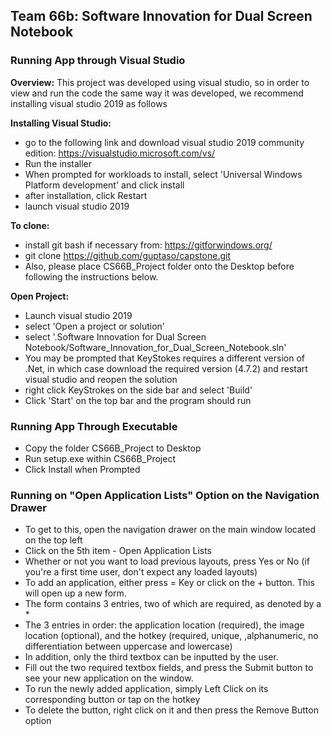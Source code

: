## Team 66b: Software Innovation for Dual Screen Notebook

### Running App through Visual Studio 
**Overview:** This project was developed using visual studio, so in order to view and run the code the same way it was developed, we recommend installing visual studio 2019 as follows

**Installing Visual Studio:**
- go to the following link and download visual studio 2019 community edition: https://visualstudio.microsoft.com/vs/
- Run the installer
- When prompted for workloads to install, select 'Universal Windows Platform development' and click install
- after installation, click Restart
- launch visual studio 2019

**To clone:** 
- install git bash if necessary from: https://gitforwindows.org/
- git clone https://github.com/guptaso/capstone.git  
- Also, please place CS66B_Project folder onto the Desktop before following the instructions below.

**Open Project:**
- Launch visual studio 2019
- select 'Open a project or solution'
- select '.Software Innovation for Dual Screen Notebook/Software_Innovation_for_Dual_Screen_Notebook.sln'
- You may be prompted that KeyStokes requires a different version of .Net, in which case download the required version (4.7.2) and restart visual studio and reopen the solution
- right click KeyStrokes on the side bar and select 'Build'
- Click 'Start' on the top bar and the program should run

### Running App Through Executable 
- Copy the folder CS66B_Project to Desktop 
- Run setup.exe within CS66B_Project  
- Click Install when Prompted  

### Running on "Open Application Lists" Option on the Navigation Drawer
- To get to this, open the navigation drawer on the main window located on the top left
- Click on the 5th item - Open Application Lists
- Whether or not you want to load previous layouts, press Yes or No (if you're a first time user, don't expect any loaded layouts)
- To add an application, either press = Key or click on the + button.  This will open up a new form.
- The form contains 3 entries, two of which are required, as denoted by a *
- The 3 entries in order: the application location (required), the image location (optional), and the hotkey (required, unique, ,alphanumeric, no differentiation between uppercase and lowercase)
- In addition, only the third textbox can be inputted by the user. 
- Fill out the two required textbox fields, and press the Submit button to see your new application on the window.
- To run the newly added application, simply Left Click on its corresponding button or tap on the hotkey
- To delete the button, right click on it and then press the Remove Button option
